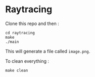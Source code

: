 # Raytracing

Clone this repo and then :

```
cd raytracing
make
./main
```

This will generate a file called `image.png`.

To clean everything : 
```
make clean
```